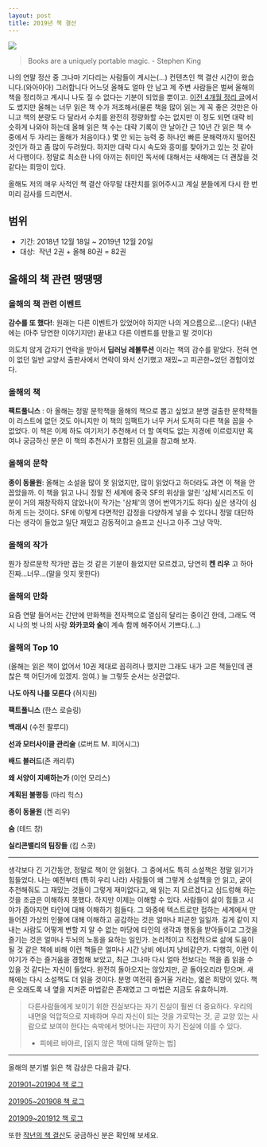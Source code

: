 ```yaml
---
layout: post
title: 2019년 책 결산
---
```


![](http://static1.squarespace.com/static/55576406e4b02e4679105dc2/59c17200e9bfdf8539f8e10a/59c172152994ca55eb0e233b/1505850167896/zen.jpg?format=600w)

>Books are a uniquely portable magic. - Stephen King

나의 연말 정산 중 그나마 기다리는 사람들이 계시는(...) 컨텐츠인 책 결산 시간이 왔습니다.(와아아아) 
그러합니다 어느덧 올해도 얼마 안 남고 제 주변 사람들은 벌써 올해의 책을 정리하고 계시니 나도 질 수 없다는 기분이 되었을 뿐이고. 
[이전 4개월 정리 글](https://cojette.github.io/bookreview2019-3/)에서도 썼지만 올해는 너무 읽은 책 수가 저조해서(물론 책을 많이 읽는 게 꼭 좋은 것만은 아니고 책의 분량도 다 달라서 수치를 완전히 정량화할 수는 없지만 이 정도 되면 대략 비슷하게 나와야 하는데 올해 읽은 책 수는 대략 기록이 안 날아간 근 10년 간 읽은 책 수 중에서 두 자리는 올해가 처음이다.) 몇 안 되는 능력 중 하나인 빠른 문해력까지 떨어진 것인가 하고 좀 많이 두려웠다. 
하지만 대략 다시 속도와 흥미를 찾아가고 있는 것 같아서 다행이다. 정말로 최소한 나의 아끼는 취미인 독서에 대해서는 새해에는 더 괜찮을 것 같다는 희망이 있다.

올해도 저의 매우 사적인 책 결산 아무말 대잔치를 읽어주시고 계실 분들에게 다시 한 번 미리 감사를 드리면서.

## 범위
* 기간: 2018년 12월 18일 ~ 2019년 12월 20일
* 대상:  작년 2권 + 올해 80권 = 82권

## 올해의 책 관련 땡땡땡
### 올해의 책 관련 이벤트
**감수를 또 했다!**: 원래는 다른 이벤트가 있었어야 하지만 나의 게으름으로...(운다) (내년에는 (아주 당연한 이야기지만) 끝내고 다른 이벤트를 만들고 말 것이다)

의도치 않게 갑자기 연락을 받아서 **딥러닝 레볼루션** 이라는 책의 감수를 맡았다. 전혀 연이 없던 일반 교양서 출판사에서 연락이 와서 신기했고 재밌~고 피곤한~었던 경험이었다. 

### 올해의 책
**팩트풀니스** : 아 올해는 정말 문학책을 올해의 책으로 뽑고 싶었고 분명 걸출한 문학책들이 리스트에 없던 것도 아니지만 이 책의 임팩트가 너무 커서 도저히 다른 책을 꼽을 수 없었다. 
이 책은 이제 하도 여기저기 추천해서 더 할 여력도 없는 지경에 이르렀지만 혹여나 궁금하신 분은 이 책의 추천사가 포함된 [이 글](https://cojette.github.io/bookfordatauser/)을 참고해 보자. 

### 올해의 문학
**종이 동물원**: 올해는 소설을 많이 못 읽었지만, 많이 읽었다고 하더라도 과연 이 책을 안 꼽았을까. 이 책을 읽고 나니 정말 전 세계에 중국 SF의 위상을 알린 '삼체'시리즈도 이 분이 거의 재창작하지 않았나(이 작가는 '삼체'의 영어 번역가기도 하다) 싶은 생각이 심하게 드는 것이다.
SF에 이렇게 다면적인 감정을 다양하게 넣을 수 있다니 정말 대단하다는 생각이 들었고 일단 재밌고 감동적이고 슬프고 신나고 아주 그냥 막막. 

### 올해의 작가
뭔가 장르문학 작가만 꼽는 것 같은 기분이 들었지만 모르겠고, 당연히 **켄 리우** 고 하아 진짜...너무...(말을 잇지 못한다)

### 올해의 만화
요즘 연말 들어서는 간만에 만화책을 전자책으로 열심히 달리는 중이긴 한데, 그래도 역시 나의 벗 나의 사랑 **와카코와 술**이 계속 함께 해주어서 기쁘다.(...)

### 올해의 Top 10
(올해는 읽은 책이 없어서 10권 제대로 꼽히려나 했지만 그래도 내가 고른 책들인데 괜찮은 책 어딘가에 있겠지. 암여.)
늘 그렇듯 순서는 상관없다. 

**나도 아직 나를 모른다** (허지원)

**팩트풀니스** (한스 로슬링)

**백래시** (수전 팔루디)

**선과 모터사이클 관리술** (로버트 M. 피어시그)

**배드 블러드**(존 캐리루)

**왜 서양이 지배하는가** (이언 모리스)

**계획된 불평등** (마리 힉스)

**종이 동물원** (켄 리우)

**숨** (테드 창)

**실리콘밸리의 팀장들** (킴 스콧)

----

생각보다 긴 기간동안, 정말로 책이 안 읽혔다. 그 중에서도 특히 소설책은 정말 읽기가 힘들었다. 나는 예전부터 (특히 우리 나라) 사람들이 왜 그렇게 소설책을 안 읽고, 굳이 추천해줘도 그 재밌는 것들이 그렇게 재미없다고, 왜 읽는 지 모르겠다고 심드렁해 하는 것을 조금은 이해하지 못했다. 
하지만 이제는 이해할 수 있다. 사람들이 삶이 힘들고 시야가 좁아지면 타인에 대해 이해하기 힘들다. 그 와중에 텍스트로만 접하는 세계에서 만들어진 가상의 인물에 대해 이해하고 공감하는 것은 얼마나 피곤한 일일까. 
길게 같이 지내는 사람도 어떻게 변할 지 알 수 없는 마당에 타인의 생각과 행동을 받아들이고 그것을 즐기는 것은 얼마나 두뇌의 노동을 요하는 일인가. 논리적이고 직접적으로 삶에 도움이 될 것 같은 책에 비해 이런 책들은 얼마나 시간 낭비 에너지 낭비같은가.
다행히, 이런 이야기가 주는 즐거움을 경험해 보았고, 최근 그나마 다시 얼마 전보다는 책을 좀 읽을 수 있을 것 같다는 자신이 들었다. 완전히 돌아오지는 않았지만, 곧 돌아오리라 믿으며.
새해에는 다시 소설책도 더 읽을 것이다. 분명 여전히 즐거울 거라는, 엷은 희망이 있다. 책은 오래도록 내 옆을 지켜준 마법같은 존재였고 그 마법은 지금도 유효하니까.

>다른사람들에게 보이기 위한 진실보다는 자기 진실이 훨씬 더 중요하다. 우리의 내면을 억압적으로 지배하며 우리 자신이 되는 것을 가로막는 것, 곧 교양 있는 사람으로 보여야 한다는 속박에서 벗어나는 자만이 자기 진실에 이를 수 있다.
>- 피에르 바야르, [읽지 않은 책에 대해 말하는 법]

---
올해의 분기별 읽은 책 감상은 다음과 같다.

[201901~201904 책 로그](https://cojette.github.io/bookreview2019-1/)

[201905~201908 책 로그](https://cojette.github.io/bookreview2019-2/)

[201909~201912 책 로그](https://cojette.github.io/bookreview2019-3/)

또한 [작년의 책 결산](https://cojette.github.io/bookreview2018/)도 궁금하신 분은 확인해 보세요.

